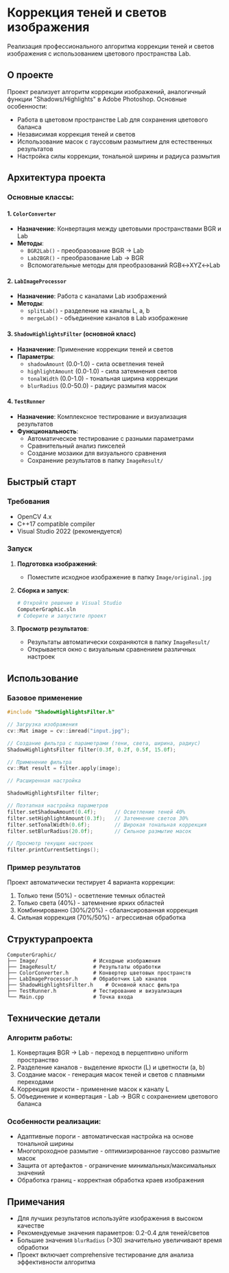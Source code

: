 # Коррекция теней и светов изображения

Реализация профессионального алгоритма коррекции теней и светов изображения с использованием цветового пространства Lab.

## О проекте

Проект реализует алгоритм коррекции изображений, аналогичный функции "Shadows/Highlights" в Adobe Photoshop. Основные особенности:

- Работа в цветовом пространстве Lab для сохранения цветового баланса
- Независимая коррекция теней и светов
- Использование масок с гауссовым размытием для естественных результатов
- Настройка силы коррекции, тональной ширины и радиуса размытия

## Архитектура проекта

### Основные классы:

#### 1. `ColorConverter`
- **Назначение**: Конвертация между цветовыми пространствами BGR и Lab
- **Методы**:
  - `BGR2Lab()` - преобразование BGR → Lab
  - `Lab2BGR()` - преобразование Lab → BGR
  - Вспомогательные методы для преобразований RGB↔XYZ↔Lab

#### 2. `LabImageProcessor`
- **Назначение**: Работа с каналами Lab изображений
- **Методы**:
  - `splitLab()` - разделение на каналы L, a, b
  - `mergeLab()` - объединение каналов в Lab изображение

#### 3. `ShadowHighlightsFilter` (основной класс)
- **Назначение**: Применение коррекции теней и светов
- **Параметры**:
  - `shadowAmount` (0.0-1.0) - сила осветления теней
  - `highlightAmount` (0.0-1.0) - сила затемнения светов  
  - `tonalWidth` (0.0-1.0) - тональная ширина коррекции
  - `blurRadius` (0.0-50.0) - радиус размытия масок

#### 4. `TestRunner`
- **Назначение**: Комплексное тестирование и визуализация результатов
- **Функциональность**:
  - Автоматическое тестирование с разными параметрами
  - Сравнительный анализ пикселей
  - Создание мозаики для визуального сравнения
  - Сохранение результатов в папку `ImageResult/`

## Быстрый старт

### Требования
- OpenCV 4.x
- C++17 compatible compiler
- Visual Studio 2022 (рекомендуется)

### Запуск

1. **Подготовка изображений**:
   - Поместите исходное изображение в папку `Image/original.jpg`

2. **Сборка и запуск**:
   ```bash
   # Откройте решение в Visual Studio
   ComputerGraphic.sln
   # Соберите и запустите проект

3. **Просмотр результатов**:
   - Результаты автоматически сохраняются в папку `ImageResult/`
   - Открывается окно с визуальным сравнением различных настроек

## Использование

### Базовое применение

```cpp
#include "ShadowHighlightsFilter.h"

// Загрузка изображения
cv::Mat image = cv::imread("input.jpg");

// Создание фильтра с параметрами (тени, света, ширина, радиус)
ShadowHighlightsFilter filter(0.3f, 0.2f, 0.5f, 15.0f);

// Применение фильтра
cv::Mat result = filter.apply(image);

// Расширенная настройка

ShadowHighlightsFilter filter;

// Поэтапная настройка параметров
filter.setShadowAmount(0.4f);      // Осветление теней 40%
filter.setHighlightAmount(0.3f);   // Затемнение светов 30%  
filter.setTonalWidth(0.6f);        // Широкая тональная коррекция
filter.setBlurRadius(20.0f);       // Сильное размытие масок

// Просмотр текущих настроек
filter.printCurrentSettings();
```

### Пример результатов

Проект автоматически тестирует 4 варианта коррекции:

1. Только тени (50%) - осветление темных областей
2. Только света (40%) - затемнение ярких областей
3. Комбинированно (30%/20%) - сбалансированная коррекция
4. Сильная коррекция (70%/50%) - агрессивная обработка

## Структурапроекта

```
ComputerGraphic/
├── Image/                 	# Исходные изображения
├── ImageResult/           	# Результаты обработки
├── ColorConverter.h       	# Конвертер цветовых пространств
├── LabImageProcessor.h    	# Обработчик Lab каналов
├── ShadowHighlightsFilter.h 	# Основной класс фильтра
├── TestRunner.h           	# Тестирование и визуализация
└── Main.cpp              	# Точка входа
```

## Технические детали

### Алгоритм работы:

1. Конвертация BGR → Lab - переход в перцептивно uniform пространство
2. Разделение каналов - выделение яркости (L) и цветности (a, b)
3. Создание масок - генерация масок теней и светов с плавными переходами
4. Коррекция яркости - применение масок к каналу L
5. Объединение и конвертация - Lab → BGR с сохранением цветового баланса

###  Особенности реализации:

   - Адаптивные пороги - автоматическая настройка на основе тональной ширины
   - Многопроходное размытие - оптимизированное гауссово размытие масок
   - Защита от артефактов - ограничение минимальных/максимальных значений
   - Обработка границ - корректная обработка краев изображения

##  Примечания

   - Для лучших результатов используйте изображения в высоком качестве
   - Рекомендуемые значения параметров: 0.2-0.4 для теней/светов
   - Большие значения `blurRadius` (>30) значительно увеличивают время обработки
   - Проект включает comprehensive тестирование для анализа эффективности алгоритма

